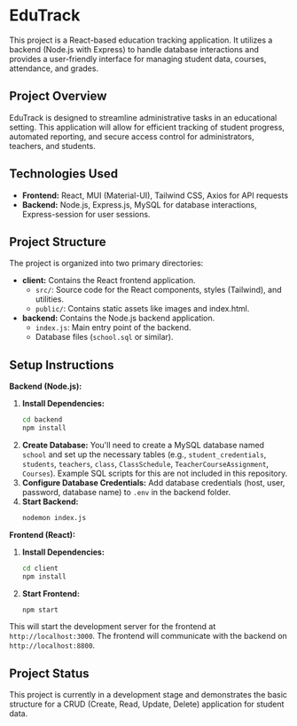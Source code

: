# EduTrack

This project is a React-based education tracking application. It utilizes a backend (Node.js with Express) to handle database interactions and provides a user-friendly interface for managing student data, courses, attendance, and grades.

## Project Overview

EduTrack is designed to streamline administrative tasks in an educational setting.  This application will allow for efficient tracking of student progress, automated reporting, and secure access control for administrators, teachers, and students.

## Technologies Used

* **Frontend:** React, MUI (Material-UI), Tailwind CSS, Axios for API requests
* **Backend:** Node.js, Express.js, MySQL for database interactions, Express-session for user sessions.


## Project Structure

The project is organized into two primary directories:

* **client:** Contains the React frontend application.
    * `src/`: Source code for the React components, styles (Tailwind), and utilities.
    * `public/`: Contains static assets like images and index.html.
* **backend:** Contains the Node.js backend application.
    * `index.js`: Main entry point of the backend.
    *  Database files (`school.sql` or similar).


## Setup Instructions

**Backend (Node.js):**

1.  **Install Dependencies:**
    ```bash
    cd backend
    npm install
    ```
2.  **Create Database:**  You'll need to create a MySQL database named `school` and set up the necessary tables (e.g., `student_credentials`, `students`, `teachers`, `class`, `ClassSchedule`, `TeacherCourseAssignment`, `Courses`).  Example SQL scripts for this are not included in this repository.
3.  **Configure Database Credentials:**  Add database credentials (host, user, password, database name) to `.env` in the backend folder.  
4.  **Start Backend:**
    ```bash
    nodemon index.js
    ```


**Frontend (React):**

1.  **Install Dependencies:**
    ```bash
    cd client
    npm install
    ```
2.  **Start Frontend:**
    ```bash
    npm start
    ```

This will start the development server for the frontend at `http://localhost:3000`.  The frontend will communicate with the backend on `http://localhost:8800`.

## Project Status

This project is currently in a development stage and demonstrates the basic structure for a CRUD (Create, Read, Update, Delete) application for student data.
